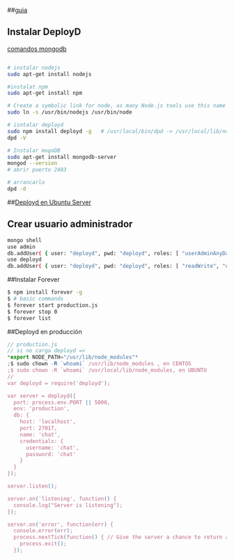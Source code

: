 ##[guia](http://terraltech.com/how-to-setup-deployd-on-ubuntu-server/)    


## Instalar DeployD  
[comandos mongodb](https://github.com/manviny/MongoDB/wiki/comandos-b%C3%A1sicos)  
```sh

# instalar nodejs
sudo apt-get install nodejs

#instalat npm
sudo apt-get install npm

# Create a symbolic link for node, as many Node.js tools use this name to execute
sudo ln -s /usr/bin/nodejs /usr/bin/node

# isntalar deployd
sudo npm install deployd -g   # /usr/local/bin/dpd -> /usr/local/lib/node_modules/deployd/bin/dpd
dpd -V

# Instalar mogoDB
sudo apt-get install mongodb-server
mongod --version
# abrir puerto 2403

# arrancarlo
dpd -d

```

##[Deployd en Ubuntu Server](http://terraltech.com/how-to-setup-deployd-on-ubuntu-server/#.VCY3GSmSwRZ)
## Crear usuario administrador
```bash
mongo shell 
use admin
db.addUser( { user: "deployd", pwd: "deployd", roles: [ "userAdminAnyDatabase" ] } )
use deployd
db.addUser( { user: "deployd", pwd: "deployd", roles: [ "readWrite", "dbAdmin" ] } )
```

##Instalar Forever
```bash 
$ npm install forever -g
$ # basic commands
$ forever start production.js
$ forever stop 0
$ forever list
```

##Deployd en producción
```javascript
// production.js
// si no carga deployd =>   
*export NODE_PATH="/usr/lib/node_modules"*  
;$ sudo chown -R `whoami` /usr/lib/node_modules , en CENTOS
;$ sudo chown -R `whoami` /usr/local/lib/node_modules, en UBUNTU
//  
var deployd = require('deployd');  

var server = deployd({  
  port: process.env.PORT || 5000,  
  env: 'production',  
  db: {  
    host: 'localhost',  
    port: 27017,  
    name: 'chat',  
    credentials: {  
      username: 'chat',  
      password: 'chat'  
    }  
  }  
});  

server.listen();  

server.on('listening', function() {  
  console.log("Server is listening");  
});  

server.on('error', function(err) {  
  console.error(err);  
  process.nextTick(function() { // Give the server a chance to return an error  
    process.exit();  
  });
``` 
